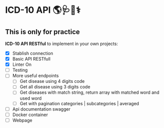 # ICD-10 API 🌎🩺📃⚕

## This is only for practice

**ICD-10 API RESTful** to implement in your own projects:

- [x] Stablish connection
- [x] Basic API RESTfull
- [x] Linter On
- [ ] Testing
- [ ] More useful endpoints
  - [ ] Get disease using 4 digits code
  - [ ] Get all disease using 3 digits code
  - [ ] Get diseases with match string, return array with matched word and used word
  - [ ] Get with pagination categories | subcategories | averaged
- [ ] Api documentation swagger
- [ ] Docker container
- [ ] Webpage
